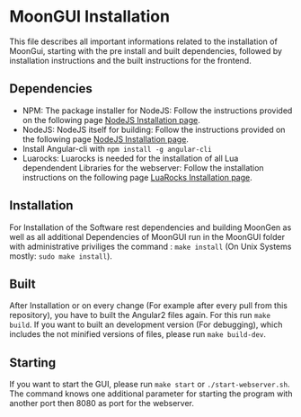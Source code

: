 # MoonGUI Installation
This file describes all important informations related to the installation of MoonGui, starting with the pre install and built dependencies,
followed by installation instructions and the built instructions for the frontend.
## Dependencies
+ NPM: The package installer for NodeJS: Follow the instructions provided on the following page
[NodeJS Installation page](https://nodejs.org/en/download/package-manager/). 
+ NodeJS: NodeJS itself for building: Follow the instructions provided on the following page
[NodeJS Installation page](https://nodejs.org/en/download/). 
+ Install Angular-cli with `npm install -g angular-cli`
+ Luarocks: Luarocks is needed for the installation of all Lua dependendent Libraries for the webserver: Follow the installation instructions
on the following page [LuaRocks Installation page](https://github.com/luarocks/luarocks/wiki/Download).

## Installation
For Installation of the Software rest dependencies and building MoonGen as well as all additional Dependencies of MoonGUI run in the 
MoonGUI folder with administrative priviliges the command : `make install` (On Unix Systems mostly: `sudo make install`).

## Built
After Installation or on every change (For example after every pull from this repository), you have to built the Angular2 files again.
For this run `make build`. If you want to built an development version (For debugging), which includes the not minified versions of
files, please run `make build-dev`.

## Starting
If you want to start the GUI, please run `make start` or `./start-webserver.sh`. The command knows one additional parameter
for starting the program with another port then 8080 as port for the webserver.
